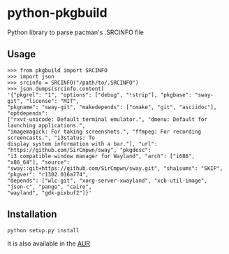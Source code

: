 # python-pkgbuild
Python library to parse pacman's .SRCINFO file

## Usage
```
>>> from pkgbuild import SRCINFO
>>> import json
>>> srcinfo = SRCINFO("/path/to/.SRCINFO")
>>> json.dumps(srcinfo.content)
'{"pkgrel": "1", "options": ["debug", "!strip"], "pkgbase": "sway-git", "license": "MIT", 
"pkgname": "sway-git", "makedepends": ["cmake", "git", "asciidoc"], "optdepends": 
["rxvt-unicode: Default terminal emulator.", "dmenu: Default for launching applications.", 
"imagemagick: For taking screenshots.", "ffmpeg: For recording screencasts.", "i3status: To 
display system information with a bar."], "url": "https://github.com/SirCmpwn/sway", "pkgdesc": 
"i3 compatible window manager for Wayland", "arch": ["i686", "x86_64"], "source": 
"sway::git+https://github.com/SirCmpwn/sway.git", "sha1sums": "SKIP", "pkgver": "r1302.016a774", 
"depends": ["wlc-git", "xorg-server-xwayland", "xcb-util-image", "json-c", "pango", "cairo", 
"wayland", "gdk-pixbuf2"]}'
```

## Installation
```
python setup.py install
```
It is also available in the [AUR](https://aur.archlinux.org/packages/python-pkgbuild)
